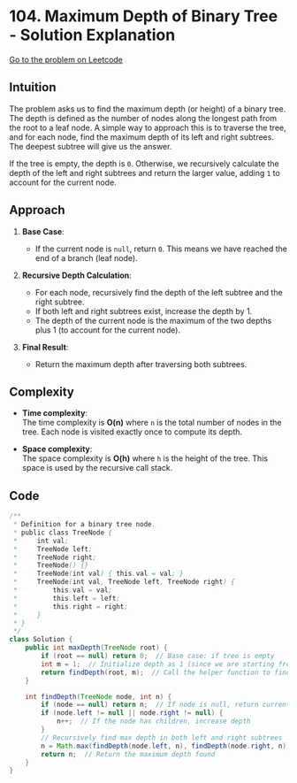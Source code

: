 # 104. Maximum Depth of Binary Tree - Solution Explanation

[Go to the problem on Leetcode](https://leetcode.com/problems/maximum-depth-of-binary-tree/)

## Intuition
The problem asks us to find the maximum depth (or height) of a binary tree. The depth is defined as the number of nodes along the longest path from the root to a leaf node. A simple way to approach this is to traverse the tree, and for each node, find the maximum depth of its left and right subtrees. The deepest subtree will give us the answer.

If the tree is empty, the depth is `0`. Otherwise, we recursively calculate the depth of the left and right subtrees and return the larger value, adding `1` to account for the current node.

## Approach
1. **Base Case**:
   - If the current node is `null`, return `0`. This means we have reached the end of a branch (leaf node).
   
2. **Recursive Depth Calculation**:
   - For each node, recursively find the depth of the left subtree and the right subtree.
   - If both left and right subtrees exist, increase the depth by 1.
   - The depth of the current node is the maximum of the two depths plus 1 (to account for the current node).

3. **Final Result**:
   - Return the maximum depth after traversing both subtrees.

## Complexity

- **Time complexity**:  
  The time complexity is **O(n)** where `n` is the total number of nodes in the tree. Each node is visited exactly once to compute its depth.

- **Space complexity**:  
  The space complexity is **O(h)** where `h` is the height of the tree. This space is used by the recursive call stack.

## Code

```java
/**
 * Definition for a binary tree node.
 * public class TreeNode {
 *     int val;
 *     TreeNode left;
 *     TreeNode right;
 *     TreeNode() {}
 *     TreeNode(int val) { this.val = val; }
 *     TreeNode(int val, TreeNode left, TreeNode right) {
 *         this.val = val;
 *         this.left = left;
 *         this.right = right;
 *     }
 * }
 */
class Solution {
    public int maxDepth(TreeNode root) {
        if (root == null) return 0;  // Base case: if tree is empty
        int m = 1;  // Initialize depth as 1 (since we are starting from root)
        return findDepth(root, m);  // Call the helper function to find max depth
    }

    int findDepth(TreeNode node, int n) {
        if (node == null) return n;  // If node is null, return current depth
        if (node.left != null || node.right != null) {
            n++;  // If the node has children, increase depth
        }
        // Recursively find max depth in both left and right subtrees
        n = Math.max(findDepth(node.left, n), findDepth(node.right, n));
        return n;  // Return the maximum depth found
    }
}